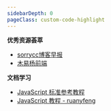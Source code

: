 ```yaml
---
sidebarDepth: 0
pageClass: custom-code-highlight
---
```


**优秀资源荟萃**

- [sorrycc博客早报](https://github.com/sorrycc/blog/issues)
- [木易杨前端](https://www.muyiy.cn)


**文档学习**

- [JavaScript 标准参考教程](http://javascript.ruanyifeng.com/grammar/basic.html#toc0)
- [JavaScript 教程 - ruanyfeng](https://wangdoc.com/javascript/)